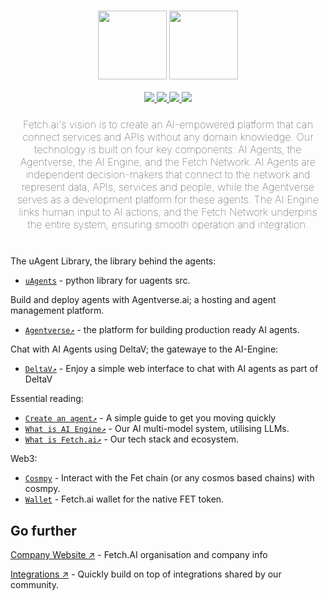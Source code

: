 <h3 align="center">
  <img
    src="https://github.com/fetchai/.github/blob/main/primary_logo_white.svg"
    height="110"
  />
  <img
    src="https://github.com/fetchai/.github/blob/main/primary_logo_navy.svg#gh-light-mode-only"
    height="110"
  />
</h3>

<div>
  <p align="center">
    <a
    href="https://twitter.com/Fetch_ai">
        <img src="https://img.shields.io/badge/X/Twitter-000000?style=for-the-badge&logo=x&logoColor=white" />
    </a>
    <a href="https://uk.linkedin.com/company/fetch-ai">
        <img src="https://img.shields.io/badge/LinkedIn-0077B5?style=for-the-badge&logo=linkedin&logoColor=white" />
    </a>
    <a href="https://discord.gg/fetchai">
        <img src="https://img.shields.io/badge/Discord-5865F2?style=for-the-badge&logo=discord&logoColor=white" />
    </a>
    <a href="https://www.youtube.com/channel/UCrEQK_X2Vm1kCtftlRoodXA">
        <img src="https://img.shields.io/badge/YouTube-FF0000?style=for-the-badge&logo=youtube&logoColor=white" />
    </a>
  </p>
</div>

<h3 align="center" style="margin-bottom: 40px; font-weight: lighter">
  <p>Fetch.ai's vision is to create an AI-empowered platform that can connect services and APIs without any domain knowledge. Our technology is built on four key components: AI Agents, the Agentverse, the AI Engine, and the Fetch Network. AI Agents are independent decision-makers that connect to the network and represent data, APIs, services and people, while the Agentverse serves as a development platform for these agents. The AI Engine links human input to AI actions, and the Fetch Network underpins the entire system, ensuring smooth operation and integration.</p>
</h3>

The uAgent Library, the library behind the agents:

- [`uAgents`](https://github.com/fetchai/uAgents) - python library for uagents src.

Build and deploy agents with Agentverse.ai; a hosting and agent management platform.
- [`Agentverse↗️`](https://agentverse.ai) - the platform for building production ready AI agents.

Chat with AI Agents using DeltaV; the gatewaye to the AI-Engine:
- [`DeltaV↗️`](https://deltav.agentverse.ai) - Enjoy a simple web interface to chat with AI agents as part of DeltaV

Essential reading:
- [`Create an agent↗️`](https://fetch.ai/docs/guides/agents/create-a-uagent) - A simple guide to get you moving quickly 
- [`What is AI Engine↗️`](https://fetch.ai/docs/concepts/ai-engine/ai-engine-intro) - Our AI multi-model system, utilising LLMs. 
- [`What is Fetch.ai↗️`](https://fetch.ai/docs/concepts/introducing-fetchai) - Our tech stack and ecosystem. 

Web3: 
- [`Cosmpy`](https://github.com/fetchai/cosmpy) - Interact with the Fet chain (or any cosmos based chains) with cosmpy.
- [`Wallet`](https://fetch.ai/docs/guides/fetch-network/fetch-wallet/fetch-wallet-getting-started) - Fetch.ai wallet for the native FET token.

## Go further


[Company Website ↗](https://fetch.ai) - Fetch.AI organisation and company info

[Integrations ↗](https://fetch.ai/integrations) - Quickly build on top of integrations shared by our community.

